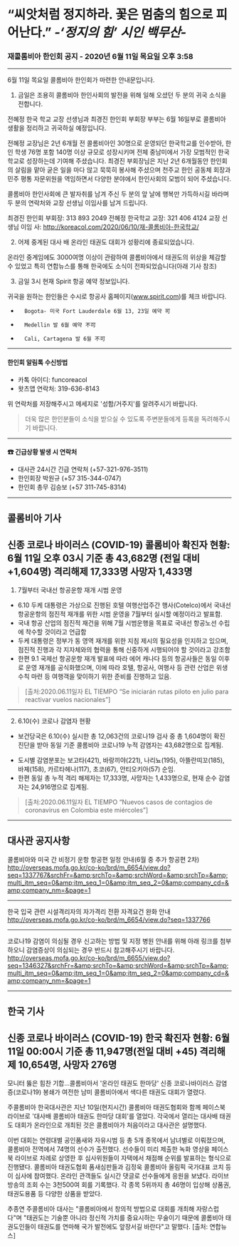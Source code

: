 # “씨앗처럼 정지하라. 꽃은 멈춤의 힘으로 피어난다.” *-‘정지의 힘’ 시인 백무산-*

### 재콜롬비아 한인회 공지 - 2020년 6월 11일 목요일 오후 3:58

---

6월 11일 목요일 콜롬비아 한인회가 마련한 안내문입니다.

1. 금일은 조용히 콜롬비아 한인사회의 발전을 위해 일해 오셨던 두 분의 귀국 소식을 전합니다.

전혜정 한국 학교 교장 선생님과 최경진 한인회 부회장 부부는 6월 16일부로 콜롬비아 생활을 정리하고 귀국하실 예정입니다.
 
전혜정 교장님은 2년 6개월 전 콜롬비아인 30명으로 운영되던 한국학교를 인수받아, 한인 학생 76명 포함 140명 이상 규모로 성장시키며 전체 중남미에서 가장 모범적인 한국 학교로 성장하는데 기여해 주셨습니다.
최경진 부회장님은 지난 2년 6개월동안 한인회의 살림을 맡아 굳은 일을 마다 않고 묵묵히 봉사해 주셨으며 천주교 한인 공동체 회장과 민주 평통 자문위원을 역임하면서 다양한 분야에서 한인사회의 모범이 되어 주셨습니다.   
 
콜롬비아 한인사회에 큰 발자취를 남겨 주신 두 분의 앞 날에 행복만 가득하시길 바라며 두 분의 연락처와 교장 선생님 이임사를 남겨 드립니다.
 
최경진 한인회 부회장: 313 893 2049
전혜정 한국학교 교장: 321 406 4124
교장 선생님 이임 사: http://koreacol.com/2020/06/10/재-콜롬비아-한국학교/

2. 어제 중계된 대사 배 온라인 태권도 대회가 성황리에 종료되었습니다.  

온라인 중계임에도 3000여명 이상이 관람하여 콜롬비아에서 태권도의 위상을 체감할 수 있었고 특히 연합뉴스를 통해 한국에도 소식이 전파되었습니다(아래 기사 참조)  
 
3. 금일 3시 현재 Spirit 항공 예약 정보입니다. 

귀국을 원하는 한인들은 수시로 항공사 홈페이지(www.spirit.com)를 체크 바랍니다.
-       Bogota- 미국 Fort Lauderdale 6월 13, 23일 예약 可
-       Medellin 발 6월 예약 不可
-       Cali, Cartagena 발 6월 不可

---

#### 한인회 알림톡 수신방법

* 카톡 아이디: funcoreacol
* 왓츠앱 연락처: 319-636-8143

위 연락처를 저장해주시고 메세지로 '성함/거주지'를 알려주시기 바랍니다.
> 더욱 많은 한인분들이 소식을 받으실 수 있도록 주변분들에게 등록을 독려해주시기 바랍니다.

---

#### ☎ 긴급상황 발생 시 연락처

* 대사관 24시간 긴급 연락처 (+57-321-976-3511)
* 한인회장 박원규 (+57 315-344-0747)
* 한인회 총무 김승보 (+57 311-745-8314)

---

## 콜롬비아 기사

신종 코로나 바이러스 (COVID-19) 콜롬비아 확진자 현황:
6월 11일 오후 03시 기준 총 43,682명 (전일 대비 +1,604명)
격리해제 17,333명 사망자 1,433명
---
1. 7월부터 국내선 항공운항 재개 시범 운영 
* 6.10 두케 대통령은 가상으로 진행된 호텔 여행산업주간 행사(Cotelco)에서 국내선 항공운항의 점진적 재개를 위한 시범 운영을 7월부터 실시할 예정이라고 발표함. 
* 국내 항공 산업의 점진적 재건을 위해 7월 시범운행을 목표로 국내선 항공노선 수립에 착수할 것이라고 언급함
* 두케 대통령은 정부가 동 영역 재개를 위한 지침 제시의 필요성을 인지하고 있으며, 점진적 진행과 각 지자체와의 협력을 통해 신중하게 시행되어야 할 것이라고 강조함 
* 한편 9.1 국제선 항공운항 재개 발표에 따라 에어 캐나다 등의 항공사들은 동일 이후로 운영 재개를 공식화했으며, 이에 따라 호텔, 항공사, 여행사 등 관련 산업은 위생 수칙 마련 등 여행객을 맞이하기 위한 준비를 진행하고 있음. 
>[출처:2020.06.11일자 EL TIEMPO “Se iniciarán rutas piloto en julio para reactivar vuelos nacionales”]
------------ ------------
2. 6.10(수) 코로나 감염자 현황 
* 보건당국은 6.10(수) 실시한 총 12,063건의 코로나19 검사 중 총 1,604명이 확진 진단을 받아 동일 기준 콜롬비아 코로나19 누적 감염자는 43,682명으로 집계됨. 
- 도시별 감염분포는 보고타(421), 바랑끼야(221), 나리뇨(195), 아뜰란띠꼬(185), 바졔(158), 카르타헤나(117), 초코(67), 안티오키아(57) 순임. 
- 한편 동일 총 누적 격리 해제자는 17,333명, 사망자는 1,433명으로, 현재 순수 감염자는 24,916명으로 집계됨. 
>[출처:2020.06.11일자 EL TIEMPO “Nuevos casos de contagios de coronavirus en Colombia este miércoles”]

---

## 대사관 공지사항

콜롬비아와 미국 간 비정기 운항 항공편 일정 안내(6월 중 추가 항공편 2차)
http://overseas.mofa.go.kr/co-ko/brd/m_6654/view.do?seq=1337767&srchFr=&amp;srchTo=&amp;srchWord=&amp;srchTp=&amp;multi_itm_seq=0&amp;itm_seq_1=0&amp;itm_seq_2=0&amp;company_cd=&amp;company_nm=&page=1
------------ ------------
한국 입국 관련 시설격리자의 자가격리 전환 자격요건 완화 안내
http://overseas.mofa.go.kr/co-ko/brd/m_6654/view.do?seq=1337766
------------ ------------
코로나19 감염이 의심될 경우 신고하는 방법 및 지정 병원 안내를 위해 아래 링크를 첨부하오니 감염증상이 의심되는 경우 반드시 참고해주시기 바랍니다.
http://overseas.mofa.go.kr/co-ko/brd/m_6655/view.do?seq=1346327&srchFr=&amp;srchTo=&amp;srchWord=&amp;srchTp=&amp;multi_itm_seq=0&amp;itm_seq_1=0&amp;itm_seq_2=0&amp;company_cd=&amp;company_nm=&page=1 

---

## 한국 기사


신종 코로나 바이러스 (COVID-19) 한국 확진자 현황:
6월 11일 00:00시 기준 총 11,947명(전일 대비 +45)
격리해제 10,654명, 사망자 276명
---

모니터 뚫은 힘찬 기합…콜롬비아서 '온라인 태권도 한마당'
신종 코로나바이러스 감염증(코로나19) 봉쇄가 여전한 남미 콜롬비아에서 색다른 태권도 대회가 열렸다.

주콜롬비아 한국대사관은 지난 10일(현지시간) 콜롬비아 태권도협회와 함께 페이스북 라이브로 '대사배 콜롬비아 태권도 한마당 대회'를 열었다. 각국에서 열리는 대사배 태권도 대회가 온라인으로 개최된 것은 콜롬비아가 처음이라고 대사관은 설명했다.

이번 대회는 연령대별 공인품새와 자유시범 등 총 5개 종목에서 남녀별로 이뤄졌으며, 콜롬비아 전역에서 74명의 선수가 출전했다. 선수들이 미리 제출한 녹화 영상을 페이스북 라이브로 차례로 상영한 후 심사위원들이 자택에서 채점해 순위를 발표하는 형식으로 진행됐다. 콜롬비아 태권도협회 품새심판들과 김정욱 콜롬비아 올림픽 국가대표 코치 등이 심사에 참여했다.
온라인 관객들도 실시간 댓글로 선수들에게 응원을 보냈다. 라이브 방송의 조회 수는 3천500여 회를 기록했다. 각 종목 5위까지 총 46명이 입상해 상품권, 태권도용품 등 다양한 상품을 받았다.

추종연 주콜롬비아 대사는 "콜롬비아에서 창의적 방법으로 대회를 개최해 자랑스럽다"며 "태권도는 기술뿐 아니라 정신적 가치를 중요시하는 무술이기 때문에 콜롬비아 태권도인들이 태권도를 연마해 국가 발전에도 앞장서길 바란다"고 말했다.
[출처: 연합뉴스]